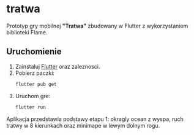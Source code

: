 # tratwa

Prototyp gry mobilnej **"Tratwa"** zbudowany w Flutter z wykorzystaniem biblioteki Flame.

## Uruchomienie

1. Zainstaluj [Flutter](https://flutter.dev) oraz zaleznosci.
2. Pobierz paczki:
   ```bash
   flutter pub get
   ```
3. Uruchom gre:
   ```bash
   flutter run
   ```

Aplikacja przedstawia podstawy etapu 1: okragly ocean z wyspa, ruch tratwy w 8 kierunkach oraz minimape w lewym dolnym rogu.
